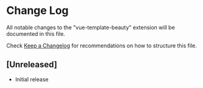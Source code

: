 # Change Log
All notable changes to the "vue-template-beauty" extension will be documented in this file.

Check [Keep a Changelog](http://keepachangelog.com/) for recommendations on how to structure this file.

## [Unreleased]
- Initial release